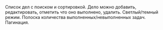 Список дел с поиском и сортировкой.
Дело можно добавить, редактировать, отметить что оно выполнено, удалить.
Светлый/темный режим.
Полоска количества выполненных/невыполненных задач.
Пагинация.